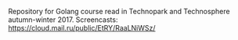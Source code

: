 Repository for Golang course read in Technopark and Technosphere autumn-winter 2017.
Screencasts: https://cloud.mail.ru/public/EtRY/RaaLNiWSz/
